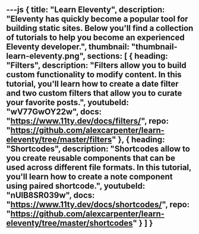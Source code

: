 ---js
{
  title: "Learn Eleventy",
  description: "Eleventy has quickly become a popular tool for building static sites. Below you'll find a collection of tutorials to help you become an experienced Eleventy developer.",
  thumbnail: "thumbnail-learn-eleventy.png",
  sections: [
    {
      heading: "Filters",
      description: "Filters allow you to build custom functionality to modify content. In this tutorial, you'll learn how to create a date filter and two custom filters that allow you to curate your favorite posts.",
      youtubeId: "wV77GwOY22w",
      docs: "https://www.11ty.dev/docs/filters/",
      repo: "https://github.com/alexcarpenter/learn-eleventy/tree/master/filters"
    },
    {
      heading: "Shortcodes",
      description: "Shortcodes allow to you create reusable components that can be used across different file formats. In this tutorial, you'll learn how to create a note component using paired shortcode.",
      youtubeId: "nUlB8SR039w",
      docs: "https://www.11ty.dev/docs/shortcodes/",
      repo: "https://github.com/alexcarpenter/learn-eleventy/tree/master/shortcodes"
    }
  ]
}
---
